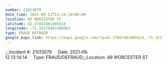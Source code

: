 ```yaml
---
number: 21013079
date_time: 2021-08-12T13:14:14+00:00
location: 49 WORCESTER ST
latitude: 42.37847401405614
longitude: -71.16179402506063
type: FRAUD DEFRAUD
google_maps_link: https://maps.google.com/?q=42.37847401405614,-71.16179402506063
---
```


;;;Incident #: 21013079     Date: 2021‐08‐12 13:14:14     Type: FRAUD/DEFRAUD;;;Location: 49 WORCESTER ST
